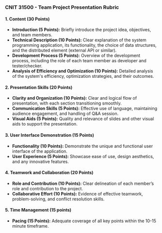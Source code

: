 ### CNIT 31500 - Team Project Presentation Rubric
#### 1. Content (30 Points)
   - **Introduction (5 Points):** Briefly introduce the project idea, objectives, and team members.
   - **Technical Description (10 Points):** Clear explanation of the system programming application, its functionality, the choice of data structures, and the distributed element (external API or similar).
   - **Development Process (5 Points):** Overview of the development process, including the role of each team member as developer and tester/checker.
   - **Analysis of Efficiency and Optimization (10 Points):** Detailed analysis of the system's efficiency, optimization strategies, and their outcomes.
#### 2. Presentation Skills (20 Points)
   - **Clarity and Organization (10 Points):** Clear and logical flow of presentation, with each section transitioning smoothly.
   - **Communication Skills (5 Points):** Effective use of language, maintaining audience engagement, and handling of Q&A session.
   - **Visual Aids (5 Points):** Quality and relevance of slides and other visual aids to support the presentation.
#### 3. User Interface Demonstration (15 Points)
   - **Functionality (10 Points):** Demonstrate the unique and functional user interface of the application.
   - **User Experience (5 Points):** Showcase ease of use, design aesthetics, and any innovative features.
#### 4. Teamwork and Collaboration (20 Points)
   - **Role and Contribution (10 Points):** Clear delineation of each member’s role and contribution to the project.
   - **Collaborative Effort (10 Points):** Evidence of effective teamwork, problem-solving, and conflict resolution skills.
#### 5. Time Management (15 points)
   - **Pacing (15 Points):** Adequate coverage of all key points within the 10-15 minute timeframe.

